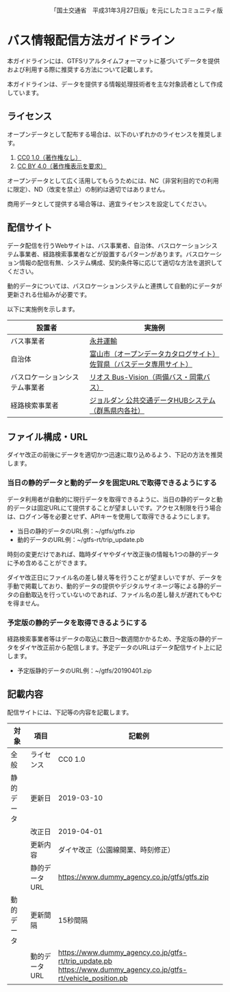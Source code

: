 <div class="only-print" style="text-align: right;">「国土交通省　平成31年3月27日版」を元にしたコミュニティ版</div>

# バス情報配信方法ガイドライン

本ガイドラインには、GTFSリアルタイムフォーマットに基づいてデータを提供および利用する際に推奨する方法について記載します。

本ガイドラインは、データを提供する情報処理技術者を主な対象読者として作成しています。

## ライセンス

オープンデータとして配布する場合は、以下のいずれかのライセンスを推奨します。

1. [CC0 1.0（著作権なし）](https://creativecommons.org/publicdomain/zero/1.0/deed.ja)
2. [CC BY 4.0（著作権表示を要求）](https://creativecommons.org/licenses/by/4.0/deed.ja)

オープンデータとして広く活用してもらうためには、NC（非営利目的での利用に限定）、ND（改変を禁止）の制約は適切ではありません。

商用データとして提供する場合等は、適宜ライセンスを設定してください。

## 配信サイト

データ配信を行うWebサイトは、バス事業者、自治体、バスロケーションシステム事業者、経路検索事業者などが設置するパターンがあります。バスロケーション情報の配信有無、システム構成、契約条件等に応じて適切な方法を選択してください。

動的データについては、バスロケーションシステムと連携して自動的にデータが更新される仕組みが必要です。

以下に実施例を示します。

| 設置者    | 実施例     |
| ----------------- | -------------- |
| バス事業者  | [永井運輸](http://www.nagai-unyu.net/rosen/GTFS/index.html)  |
| 自治体   | [富山市（オープンデータカタログサイト）](http://opdt.city.toyama.lg.jp/dataset/toyamacity-bus-gtfs-jp)<br />[佐賀県（バスデータ専用サイト）](http://opendata.sagabus.info/) |
| バスロケーションシステム事業者 | [リオス Bus-Vision（両備バス・岡電バス）](https://loc.bus-vision.jp/ryobi/view/opendata.html) |
| 経路検索事業者   | [ジョルダン 公共交通データHUBシステム（群馬県内各社）](https://gma.jcld.jp/GMA_OPENDATA/) |

## ファイル構成・URL

ダイヤ改正の前後にデータを適切かつ迅速に取り込めるよう、下記の方法を推奨します。

### 当日の静的データと動的データを固定URLで取得できるようにする

データ利用者が自動的に現行データを取得できるように、当日の静的データと動的データは固定URLにて提供することが望ましいです。アクセス制限を行う場合は、ログイン等を必要とせず、APIキーを使用して取得できるようにします。

- 当日の静的データのURL例：~/gtfs/gtfs.zip
- 動的データのURL例：~/gtfs-rt/trip_update.pb

時刻の変更だけであれば、臨時ダイヤやダイヤ改正後の情報も1つの静的データに予め含めることができます。

ダイヤ改正日にファイル名の差し替え等を行うことが望ましいですが、データを手動で掲載しており、動的データの提供やデジタルサイネージ等による静的データの自動取込を行っていないのであれば、ファイル名の差し替えが遅れてもやむを得ません。

### 予定版の静的データを取得できるようにする

経路検索事業者等はデータの取込に数日～数週間かかるため、予定版の静的データをダイヤ改正前から配信します。予定データのURLはデータ配信サイト上に記します。

* 予定版静的データのURL例：~/gtfs/20190401.zip

## 記載内容

配信サイトには、下記等の内容を記載します。

| 対象       | 項目          | 記載例      |
| ---------- | ------------- | -------------------------- |
| 全般       | ライセンス    | CC0 1.0    |
| 静的データ | 更新日| 2019-03-10 |
|    | 改正日| 2019-04-01 |
|    | 更新内容      | ダイヤ改正（公園線開業、時刻修正）     |
|    | 静的データURL | https://www.dummy_agency.co.jp/gtfs/gtfs.zip   |
| 動的データ | 更新間隔      | 15秒間隔   |
|    | 動的データURL | https://www.dummy_agency.co.jp/gtfs-rt/trip_update.pb<br />https://www.dummy_agency.co.jp/gtfs-rt/vehicle_position.pb |
